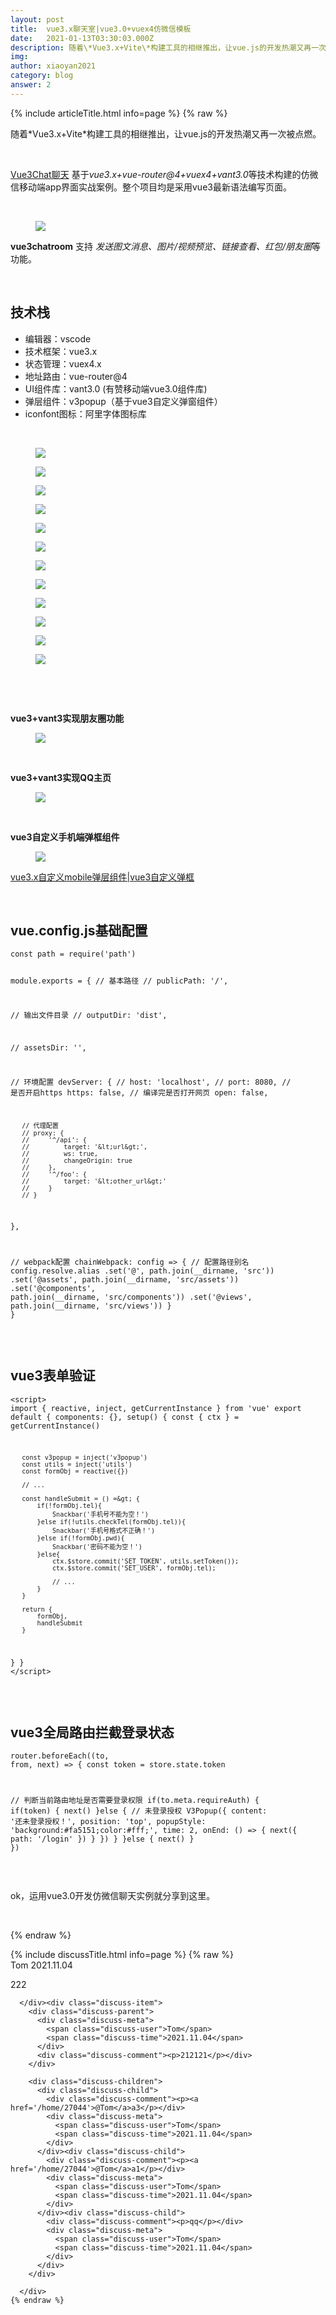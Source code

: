 ```yaml
---
layout: post
title:  vue3.x聊天室|vue3.0+vuex4仿微信模板
date:   2021-01-13T03:30:03.000Z
description: 随着\*Vue3.x+Vite\*构建工具的相继推出，让vue.js的开发热潮又再一次被点燃。Vue3Chat聊天 基于vue3.x+vue-router...
img: 
author: xiaoyan2021
category: blog
answer: 2
---
```

<div class="article-root">
  <div class="article">
    {% include articleTitle.html info=page %}
    {% raw %}
    <div class="article-content"><p>随着*Vue3.x+Vite*构建工具的相继推出，让vue.js的开发热潮又再一次被点燃。</p><p>&nbsp;</p><p><a href="https://juejin.cn/post/6915310758859374606/">Vue3Chat聊天</a> 基于<i>vue3.x+vue-router@4+vuex4+vant3.0</i>等技术构建的仿微信移动端app界面实战案例。整个项目均是采用vue3最新语法编写页面。</p><p>&nbsp;</p><figure class="image"><img src="https://www.samyoc.com/uploads/users/26987/images/1610508080507.png"></figure><p><strong>vue3chatroom</strong> 支持 <i>发送图文消息、图片/视频预览、链接查看、红包/朋友圈</i>等功能。</p><p>&nbsp;</p><h2><strong>技术栈</strong></h2><ul><li>编辑器：vscode</li><li>技术框架：vue3.x</li><li>状态管理：vuex4.x</li><li>地址路由：vue-router@4</li><li>UI组件库：vant3.0 (有赞移动端vue3.0组件库)</li><li>弹层组件：v3popup（基于vue3自定义弹窗组件）</li><li>iconfont图标：阿里字体图标库</li></ul><p>&nbsp;</p><figure class="image"><img src="https://www.samyoc.com/uploads/users/26987/images/1610508205651.png"></figure><figure class="image"><img src="https://www.samyoc.com/uploads/users/26987/images/1610508218591.png"></figure><figure class="image"><img src="https://www.samyoc.com/uploads/users/26987/images/1610508227105.png"></figure><figure class="image"><img src="https://www.samyoc.com/uploads/users/26987/images/1610508242298.png"></figure><figure class="image"><img src="https://www.samyoc.com/uploads/users/26987/images/1610508251142.png"></figure><figure class="image"><img src="https://www.samyoc.com/uploads/users/26987/images/1610508262102.png"></figure><figure class="image"><img src="https://www.samyoc.com/uploads/users/26987/images/1610508271413.png"></figure><figure class="image"><img src="https://www.samyoc.com/uploads/users/26987/images/1610508278910.png"></figure><figure class="image"><img src="https://www.samyoc.com/uploads/users/26987/images/1610508288814.png"></figure><figure class="image"><img src="https://www.samyoc.com/uploads/users/26987/images/1610508306209.png"></figure><figure class="image"><img src="https://www.samyoc.com/uploads/users/26987/images/1610508315037.png"></figure><figure class="image"><img src="https://www.samyoc.com/uploads/users/26987/images/1610508324709.png"></figure><p>&nbsp;</p><p>&nbsp;</p><p><strong>vue3+vant3实现朋友圈功能</strong></p><figure class="image"><img src="https://www.samyoc.com/uploads/users/26987/images/1610508362394..gif"></figure><p>&nbsp;</p><p><strong>vue3+vant3实现QQ主页</strong></p><figure class="image"><img src="https://www.samyoc.com/uploads/users/26987/images/1610508398655..gif"></figure><p>&nbsp;</p><p><strong>vue3自定义手机端弹框组件</strong></p><figure class="image"><img src="https://www.samyoc.com/uploads/users/26987/images/1610508427326..gif"></figure><p><a href="https://www.cnblogs.com/xiaoyan2017/p/14210820.html">vue3.x自定义mobile弹层组件|vue3自定义弹框</a></p><p>&nbsp;</p><h2><strong>vue.config.js基础配置</strong></h2><pre><code class="language-javascript">const path = require('path')

module.exports = {
   // 基本路径
   // publicPath: '/',

   // 输出文件目录
   // outputDir: 'dist',

   // assetsDir: '',

   // 环境配置
   devServer: {
       // host: 'localhost',
       // port: 8080,
       // 是否开启https
       https: false,
       // 编译完是否打开网页
       open: false,
       
       // 代理配置
       // proxy: {
       //     '^/api': {
       //         target: '&lt;url&gt;',
       //         ws: true,
       //         changeOrigin: true
       //     },
       //     '^/foo': {
       //         target: '&lt;other_url&gt;'
       //     }
       // }
   },

   // webpack配置
   chainWebpack: config =&gt; {
       // 配置路径别名
       config.resolve.alias
           .set('@', path.join(__dirname, 'src'))
           .set('@assets', path.join(__dirname, 'src/assets'))
           .set('@components', path.join(__dirname, 'src/components'))
           .set('@views', path.join(__dirname, 'src/views'))
   }
}</code></pre><p>&nbsp;</p><h2><strong>vue3表单验证</strong></h2><pre><code class="language-javascript">&lt;script&gt;
import { reactive, inject, getCurrentInstance } from 'vue'
export default {
   components: {},
   setup() {
       const { ctx } = getCurrentInstance()

       const v3popup = inject('v3popup')
       const utils = inject('utils')
       const formObj = reactive({})

       // ...

       const handleSubmit = () =&gt; {
           if(!formObj.tel){
               Snackbar('手机号不能为空！')
           }else if(!utils.checkTel(formObj.tel)){
               Snackbar('手机号格式不正确！')
           }else if(!formObj.pwd){
               Snackbar('密码不能为空！')
           }else{
               ctx.$store.commit('SET_TOKEN', utils.setToken());
               ctx.$store.commit('SET_USER', formObj.tel);

               // ...
           }
       }

       return {
           formObj,
           handleSubmit
       }
   }
}
&lt;/script&gt;</code></pre><p>&nbsp;</p><h2><strong>vue3全局路由拦截登录状态</strong></h2><pre><code class="language-javascript">router.beforeEach((to, from, next) =&gt; {
   const token = store.state.token

   // 判断当前路由地址是否需要登录权限
   if(to.meta.requireAuth) {
       if(token) {
           next()
       }else {
           // 未登录授权
           V3Popup({
               content: '还未登录授权！', position: 'top', popupStyle: 'background:#fa5151;color:#fff;', time: 2,
               onEnd: () =&gt; {
                   next({ path: '/login' })
               }
           })
       }
   }else {
       next()
   }
})</code></pre><p>&nbsp;</p><p>ok，运用vue3.0开发仿微信聊天实例就分享到这里。</p><p>&nbsp;</p></div>
    {% endraw %}
  </div>

  <div class="discuss-wrapper">
    {% include discussTitle.html info=page %}
    {% raw %}
    <div class="discuss-item">
        <div class="discuss-parent">
          <div class="discuss-meta">
            <span class="discuss-user">Tom</span>
            <span class="discuss-time">2021.11.04</span>
          </div>
          <div class="discuss-comment"><p>222</p></div>
        </div>
        
      </div><div class="discuss-item">
        <div class="discuss-parent">
          <div class="discuss-meta">
            <span class="discuss-user">Tom</span>
            <span class="discuss-time">2021.11.04</span>
          </div>
          <div class="discuss-comment"><p>212121</p></div>
        </div>
        
        <div class="discuss-children">
          <div class="discuss-child">
            <div class="discuss-comment"><p><a href='/home/27044'>@Tom</a>a3</p></div>
            <div class="discuss-meta">
              <span class="discuss-user">Tom</span>
              <span class="discuss-time">2021.11.04</span>
            </div>
          </div><div class="discuss-child">
            <div class="discuss-comment"><p><a href='/home/27044'>@Tom</a>a1</p></div>
            <div class="discuss-meta">
              <span class="discuss-user">Tom</span>
              <span class="discuss-time">2021.11.04</span>
            </div>
          </div><div class="discuss-child">
            <div class="discuss-comment"><p>qq</p></div>
            <div class="discuss-meta">
              <span class="discuss-user">Tom</span>
              <span class="discuss-time">2021.11.04</span>
            </div>
          </div>
        </div>
        
      </div>
    {% endraw %}
  </div>
<div>
